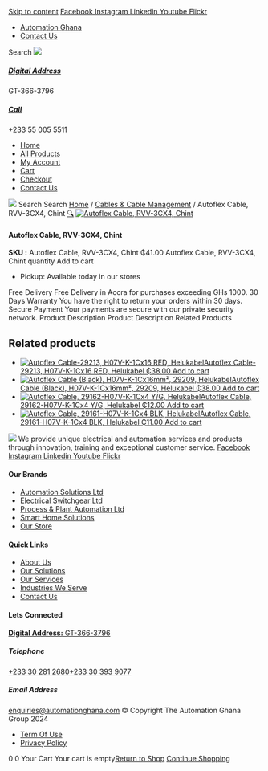 [Skip to content](https://store.automationghana.com/product/autoflex-cable-rvv-3cx4-chint/#content)
[ Facebook ](https://www.facebook.com/automationgh/) [ Instagram ](https://www.instagram.com/automationgh/) [ Linkedin ](https://www.linkedin.com/company/the-automation-ghana-limited/) [ Youtube ](https://www.youtube.com/channel/UCurrRDUSm5oIW39VXjn1u0w) [ Flickr ](https://www.flickr.com/photos/181794037@N07/)
  * [ Automation Ghana ](https://automationghana.com)
  * [ Contact Us ](https://store.automationghana.com/contact/)


Search
[ ![](https://store.automationghana.com/wp-content/uploads/2024/04/Website-TAGG-Logo-BLUE.png) ](https://store.automationghana.com/)
[ ](https://maps.app.goo.gl/m4xeaagWCNbLk4jM6)
#####  [ Digital Address ](https://maps.app.goo.gl/m4xeaagWCNbLk4jM6)
GT-366-3796 
[ ](tel:+233550055511)
#####  [ Call ](tel:+233550055511)
+233 55 005 5511 
  * [Home](https://store.automationghana.com/)
  * [All Products](https://store.automationghana.com/shop/)
  * [My Account](https://store.automationghana.com/my-account/)
  * [Cart](https://store.automationghana.com/cart/)
  * [Checkout](https://store.automationghana.com/checkout/)
  * [Contact Us](https://store.automationghana.com/contact/)


[![](https://store.automationghana.com/wp-content/uploads/2024/04/AutomationGhana_logo_white.png)](https://store.automationghana.com)
Search
Search
[Home](https://store.automationghana.com) / [Cables & Cable Management](https://store.automationghana.com/product-category/cables-cable-management/) / Autoflex Cable, RVV-3CX4, Chint
[🔍](https://store.automationghana.com/product/autoflex-cable-rvv-3cx4-chint/)
[![Autoflex Cable, RVV-3CX4, Chint](https://store.automationghana.com/wp-content/uploads/2025/01/0fe4ivnm-600x486.png)](https://store.automationghana.com/wp-content/uploads/2025/01/0fe4ivnm.png)
####  Autoflex Cable, RVV-3CX4, Chint 
**SKU :** Autoflex Cable, RVV-3CX4, Chint 
₵41.00
Autoflex Cable, RVV-3CX4, Chint quantity
Add to cart
  * Pickup: Available today in our stores


Free Delivery 
Free Delivery in Accra for purchases exceeding GHs 1000. 
30 Days Warranty 
You have the right to return your orders within 30 days. 
Secure Payment 
Your payments are secure with our private security network. 
Product Description
Product Description
Related Products 
## Related products
  * [![Autoflex Cable-29213, H07V-K-1Cx16 RED, Helukabel](https://store.automationghana.com/wp-content/uploads/2017/12/Cables-4-300x300.png)Autoflex Cable-29213, H07V-K-1Cx16 RED, Helukabel ₵38.00 ](https://store.automationghana.com/product/autoflex-cable-29213-h07v-k-1cx16-red-helukabel/)
[Add to cart](https://store.automationghana.com/product/autoflex-cable-rvv-3cx4-chint/?add-to-cart=1479)
  * [![Autoflex Cable \(Black\), H07V-K-1Cx16mm², 29209, Helukabel](https://store.automationghana.com/wp-content/uploads/2019/12/CABLES-3-300x300.jpg)Autoflex Cable (Black), H07V-K-1Cx16mm², 29209, Helukabel ₵38.00 ](https://store.automationghana.com/product/autoflex-cable-29209-h07v-k-1cx16-blk-helukabel/)
[Add to cart](https://store.automationghana.com/product/autoflex-cable-rvv-3cx4-chint/?add-to-cart=1478)
  * [![Autoflex Cable, 29162-H07V-K-1Cx4 Y/G, Helukabel](https://store.automationghana.com/wp-content/uploads/2019/12/CABLES-2-300x300.jpg)Autoflex Cable, 29162-H07V-K-1Cx4 Y/G, Helukabel ₵12.00 ](https://store.automationghana.com/product/autoflex-cable-29162-h07v-k-1cx4-y-g-helukabel/)
[Add to cart](https://store.automationghana.com/product/autoflex-cable-rvv-3cx4-chint/?add-to-cart=1468)
  * [![Autoflex Cable, 29161-H07V-K-1Cx4 BLK, Helukabel](https://store.automationghana.com/wp-content/uploads/2019/12/CABLES-3-300x300.jpg)Autoflex Cable, 29161-H07V-K-1Cx4 BLK, Helukabel ₵11.00 ](https://store.automationghana.com/product/autoflex-cable-29161-h07v-k-1cx4-blk-helukabel/)
[Add to cart](https://store.automationghana.com/product/autoflex-cable-rvv-3cx4-chint/?add-to-cart=1467)


![](https://store.automationghana.com/wp-content/uploads/2024/04/AutomationGhana_logo_white.png)
We provide unique electrical and automation services and products through innovation, training and exceptional customer service.
[ Facebook ](https://www.facebook.com/automationgh/) [ Instagram ](https://www.instagram.com/automationgh/) [ Linkedin ](https://www.linkedin.com/company/the-automation-ghana-limited/) [ Youtube ](https://www.youtube.com/channel/UCurrRDUSm5oIW39VXjn1u0w) [ Flickr ](https://www.flickr.com/photos/181794037@N07/)
#### Our Brands
  * [ Automation Solutions Ltd ](https://store.automationghana.com/product/autoflex-cable-rvv-3cx4-chint/)
  * [ Electrical Switchgear Ltd ](https://store.automationghana.com/product/autoflex-cable-rvv-3cx4-chint/)
  * [ Process & Plant Automation Ltd ](https://store.automationghana.com/product/autoflex-cable-rvv-3cx4-chint/)
  * [ Smart Home Solutions ](https://store.automationghana.com/product/autoflex-cable-rvv-3cx4-chint/)
  * [ Our Store ](https://store.automationghana.com/product/autoflex-cable-rvv-3cx4-chint/)


#### Quick Links
  * [ About Us ](https://store.automationghana.com/product/autoflex-cable-rvv-3cx4-chint/)
  * [ Our Solutions ](https://store.automationghana.com/product/autoflex-cable-rvv-3cx4-chint/)
  * [ Our Services ](https://store.automationghana.com/product/autoflex-cable-rvv-3cx4-chint/)
  * [ Industries We Serve ](https://store.automationghana.com/product/autoflex-cable-rvv-3cx4-chint/)
  * [ Contact Us ](https://store.automationghana.com/product/autoflex-cable-rvv-3cx4-chint/)


#### Lets Connected
[**Digital Address:** GT-366-3796](https://maps.app.goo.gl/m4xeaagWCNbLk4jM6)
#####  Telephone 
[ +233 30 281 2680](tel:+233302812680)[+233 30 393 9077](https://store.automationghana.com/product/autoflex-cable-rvv-3cx4-chint/+233303939077)
#####  Email Address 
enquiries@automationghana.com 
© Copyright The Automation Ghana Group 2024
  * [ Term Of Use ](https://store.automationghana.com/product/autoflex-cable-rvv-3cx4-chint/)
  * [ Privacy Policy ](https://store.automationghana.com/product/autoflex-cable-rvv-3cx4-chint/)


0
0
Your Cart
Your cart is empty[Return to Shop](https://store.automationghana.com/shop/)
[Continue Shopping](https://store.automationghana.com/product/autoflex-cable-rvv-3cx4-chint/)
